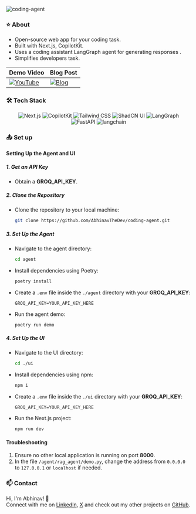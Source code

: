 ![coding-agent](https://socialify.git.ci/AbhinavTheDev/coding-agent/image?description=1&font=Bitter&language=1&owner=1&pattern=Charlie+Brown&theme=Dark)

### ⭐ About  

- Open-source web app for your coding task.  
- Built with Next.js, CopilotKit.  
- Uses a coding assistant LangGraph agent for generating responses .  
- Simplifies developers task.  

| Demo Video                                                                                                       | Blog Post                                                                 |
|------------------------------------------------------------------------------------------------------------------|--------------------------------------------------------------------------|
| [![YouTube](https://i.ytimg.com/vi/OHNZUrz2o0g/hqdefault.jpg)](https://youtu.be/OHNZUrz2o0g?si=nUtjJcTg9O8lNr96) | [![Blog](https://media2.dev.to/dynamic/image/width=1000,height=420,fit=cover,gravity=auto,format=auto/https%3A%2F%2Fdev-to-uploads.s3.amazonaws.com%2Fuploads%2Farticles%2Fqznpo8tit1g36sn2ut6o.png)](https://dev.to/abhinav11234/ai-agents-the-future-of-intelligent-automation-4ge1) |


### :hammer_and_wrench: Tech Stack

<p align="center">
  <img src="https://img.shields.io/badge/Next.js-black?logo=next.js" alt="Next.js" />
  <img src="https://img.shields.io/badge/CopilotKit-🪁-black" alt="CopilotKit" />
  <img src="https://img.shields.io/badge/Tailwind_CSS-38B2AC?logo=tailwind-css&logoColor=white" alt="Tailwind CSS" />
  <img src="https://img.shields.io/badge/ShadCN--UI-7F56D9" alt="ShadCN UI" />
  <img src="https://img.shields.io/badge/LangGraph-purple" alt="LangGraph" />
  <img src="https://img.shields.io/badge/FastAPI-blue" alt="FastAPI" />
  <img src="https://img.shields.io/badge/LangChain-green" alt="langchain" />
</p>

### :outbox_tray: Set up

#### **Setting Up the Agent and UI**

##### **1. Get an API Key**
- Obtain a **GROQ_API_KEY**. 

##### **2. Clone the Repository**
- Clone the repository to your local machine:
   ```sh
   git clone https://github.com/AbhinavTheDev/coding-agent.git
   ```

##### **3. Set Up the Agent**
- Navigate to the agent directory:
   ```sh
   cd agent
   ```
- Install dependencies using Poetry:
   ```sh
   poetry install
   ```
- Create a `.env` file inside the `./agent` directory with your **GROQ_API_KEY**:
   ```
   GROQ_API_KEY=YOUR_API_KEY_HERE
   ```
- Run the agent demo:
   ```sh
   poetry run demo
   ```

##### **4. Set Up the UI**
- Navigate to the UI directory:
   ```sh
   cd ./ui
   ```
- Install dependencies using npm:
   ```sh
   npm i
   ```
- Create a `.env` file inside the `./ui` directory with your **GROQ_API_KEY**:
   ```
   GROQ_API_KEY=YOUR_API_KEY_HERE
   ```
- Run the Next.js project:
   ```sh
   npm run dev
   ```

#### **Troubleshooting**
1. Ensure no other local application is running on port **8000**.
2. In the file `/agent/rag_agent/demo.py`, change the address from `0.0.0.0` to `127.0.0.1` or `localhost` if needed.

### :mailbox: Contact
Hi, I'm Abhinav! 👋  
Connect with me on [LinkedIn](https://www.linkedin.com/in/abhinav-mittal-2a1b002a4/), [X](https://x.com/Abhinav11234) and check out my other projects on [GitHub](https://github.com/AbhinavTheDev).
